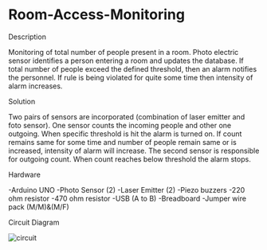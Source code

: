 # Room-Access-Monitoring
Description

Monitoring of total number of people present in a room. Photo electric sensor identifies a person entering a room and updates the database. If total number of people exceed the defined threshold, then an alarm notifies the personnel. If rule is being violated for quite some time then intensity of alarm increases. 

Solution

Two pairs of sensors are incorporated (combination of laser emitter and foto sensor). One sensor counts the incoming people and other one outgoing. When specific threshold is hit the alarm is turned on. If count remains same for some time and number of people remain same or is increased, intensity of alarm will increase. The second sensor is responsible for outgoing count. When count reaches below threshold the alarm stops.

Hardware

-Arduino UNO 
-Photo Sensor (2) 
-Laser Emitter (2) 
-Piezo buzzers 
-220 ohm resistor 
-470 ohm resistor 
-USB (A to B) 
-Breadboard 
-Jumper wire pack (M/M)&amp;(M/F)


Circuit Diagram

![circuit](https://user-images.githubusercontent.com/61425791/174098128-f3d6c907-aebe-4681-8a7a-981f923a991e.png)

